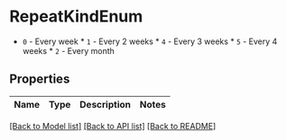 # RepeatKindEnum

* `0` - Every week * `1` - Every 2 weeks * `4` - Every 3 weeks * `5` - Every 4 weeks * `2` - Every month

## Properties

Name | Type | Description | Notes
------------ | ------------- | ------------- | -------------

[[Back to Model list]](../README.md#documentation-for-models) [[Back to API list]](../README.md#documentation-for-api-endpoints) [[Back to README]](../README.md)


